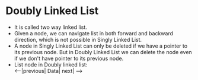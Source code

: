 <h1>Doubly Linked List</h1>

<p>
<ul>
    <li>It is called two way linked list.</li>
    <li>Given a node, we can navigate list in both forward and backward direction, which is not possible in Singly Linked List. </li>
    <li>A node in Singly Linked List can only be deleted if we have a pointer to its previous node. But in Doubly Linked List we can delete the node even if we don't have pointer to its previous node.</li>
    <li>List node in Doubly linked list:</li>
    <--|previous| Data| next| -->
<ul>
</p>
